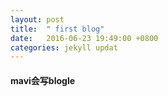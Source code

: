 ```yaml
---
layout: post
title:  " first blog"
date:   2016-06-23 19:49:00 +0800
categories: jekyll updat
---
```



#### mavi会写blogle